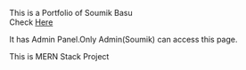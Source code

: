 This is a Portfolio of Soumik Basu <br/>
Check <a href="https://soumikbasu.onrender.com/">Here</a>
<p>It has Admin Panel.Only Admin(Soumik) can access this page.</p>
This is MERN Stack Project
